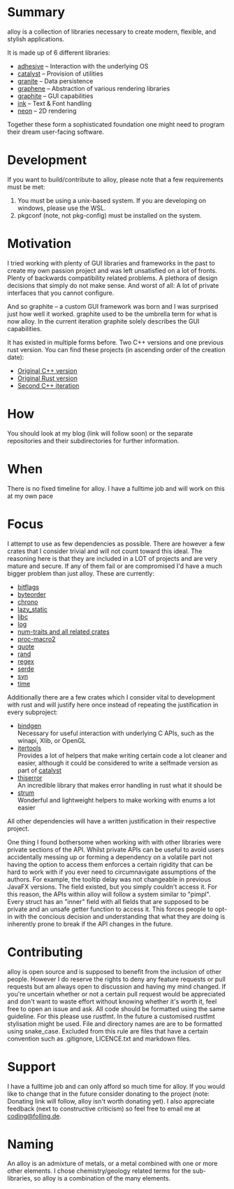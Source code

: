 # Summary
alloy is a collection of libraries necessary to create modern, flexible, and stylish applications.

It is made up of 6 different libraries:
- [adhesive](https://github.com/Folling/adhesive) – Interaction with the underlying OS
- [catalyst](https://github.com/Folling/catalyst) – Provision of utilities
- [granite](https://github.com/Folling/granite) – Data persistence
- [graphene](https://github.com/Folling/graphene) – Abstraction of various rendering libraries
- [graphite](https://github.com/Folling/graphite) – GUI capabilities
- [ink](https://github.com/Folling/ink) – Text & Font handling
- [neon](https://github.com/Folling/neon) – 2D rendering

Together these form a sophisticated foundation one might need to program their dream user-facing software.

# Development
If you want to build/contribute to alloy, please note that a few requirements must be met:
1. You must be using a unix-based system. If you are developing on windows, please use the WSL.
2. pkgconf (note, not pkg-config) must be installed on the system.

# Motivation
I tried working with plenty of GUI libraries and frameworks in the past to create my own passion project 
and was left unsatisfied on a lot of fronts.
Plenty of backwards compatibility related problems. A plethora of design decisions that simply do not make sense.
And worst of all: A lot of private interfaces that you cannot configure.

And so graphite – a custom GUI framework was born and I was surprised just how well it worked.
graphite used to be the umbrella term for what is now alloy. In the current iteration graphite solely describes the GUI capabilities.

It has existed in multiple forms before. Two C++ versions and one previous rust version. 
You can find these projects (in ascending order of the creation date):
- [Original C++ version](https://memleak.eu/Folling/graphite)
- [Original Rust version](https://memleak.eu/Folling/graphite-rs)
- [Second C++ iteration](https://memleak.eu/Folling/graphite-CPP-v2)

# How
You should look at my blog (link will follow soon) or the separate repositories and their subdirectories for further information.

# When
There is no fixed timeline for alloy. I have a fulltime job and will work on this at my own pace

# Focus
I attempt to use as few dependencies as possible. There are however a few crates that I consider trivial and will not 
count toward this ideal. 
The reasoning here is that they are included in a LOT of projects and are very mature and secure. If any of them fail or are compromised
I'd have a much bigger problem than just alloy.
These are currently:
- [bitflags](https://crates.io/crates/bitflags)
- [byteorder](https://crates.io/crates/byteorder)
- [chrono](https://crates.io/crates/chrono)
- [lazy_static](https://crates.io/crates/lazy_static)
- [libc](https://crates.io/crates/libc)
- [log](https://crates.io/crates/log)
- [num-traits and all related crates](https://crates.io/crates/num-traits)
- [proc-macro2](https://crates.io/crates/proc-macro2)
- [quote](https://crates.io/crates/quote)
- [rand](https://crates.io/crates/rand)
- [regex](https://crates.io/crates/regex)
- [serde](https://crates.io/crates/serde)
- [syn](https://crates.io/crates/syn)
- [time](https://crates.io/crates/time)

Additionally there are a few crates which I consider vital to development with rust and will justify here once instead of
repeating the justification in every subproject:
- [bindgen](https://crates.io/crates/bindgen)
  <p style="margin: 0">Necessary for useful interaction with underlying C APIs, such as the winapi, Xlib, or OpenGL</p>
- [itertools](https://crates.io/crates/itertools) 
  <p style="margin: 0">Provides a lot of helpers that make writing certain code a lot cleaner and easier, although it could be considered to write a selfmade version as part of <a href="https://github.com/Folling/catalyst">catalyst</a></p>
- [thiserror](https://crates.io/crates/thiserror) 
  <p style="margin: 0">An incredible library that makes error handling in rust what it should be</p>
- [strum](https://crates.io/crates/strum)
  <p style="margin: 0">Wonderful and lightweight helpers to make working with enums a lot easier</p>

All other dependencies will have a written justification in their respective project.

One thing I found bothersome when working with with other libraries were private sections of the API.
Whilst private APIs can be useful to avoid users accidentally messing up or forming a dependency on a volatile part not having the option to access
them enforces a certain rigidity that can be hard to work with if you ever need to circumnavigate assumptions of the authors.
For example, the tooltip delay was not changeable in previous JavaFX versions. The field existed, but you simply couldn't access it.
For this reason, the APIs within alloy will follow a system similar to "pimpl". Every struct has an "inner" field with all fields that are supposed to be private and an unsafe getter function to access it. This forces people to opt-in with the concious decision and understanding that what they are doing is inherently prone to break if the API changes in the future.

# Contributing
alloy is open source and is supposed to benefit from the inclusion of other people. 
However I do reserve the rights to deny any feature requests or pull requests but am always open to discussion and having my mind changed. 
If you're uncertain whether or not a certain pull request would be appreciated and don't want to waste effort without knowing whether it's worth it, feel free to open an issue and ask. 
All code should be formatted using the same guideline. For this please use rustfmt. In the future a customised rustfmt stylisation might be used.
File and directory names are are to be formatted using snake_case. Excluded from this rule are files that have a certain convention such as .gitignore, LICENCE.txt and markdown files.

# Support
I have a fulltime job and can only afford so much time for alloy. If you would like to change that in the future consider donating to the project (note: Donating link will follow, alloy isn't worth donating yet). I also appreciate feedback (next to constructive criticism) so feel free to email me at coding@folling.de. 

# Naming
An alloy is an admixture of metals, or a metal combined with one or more other elements. 
I chose chemistry/geology related terms for the sub-libraries, so alloy is a combination of the many elements.
